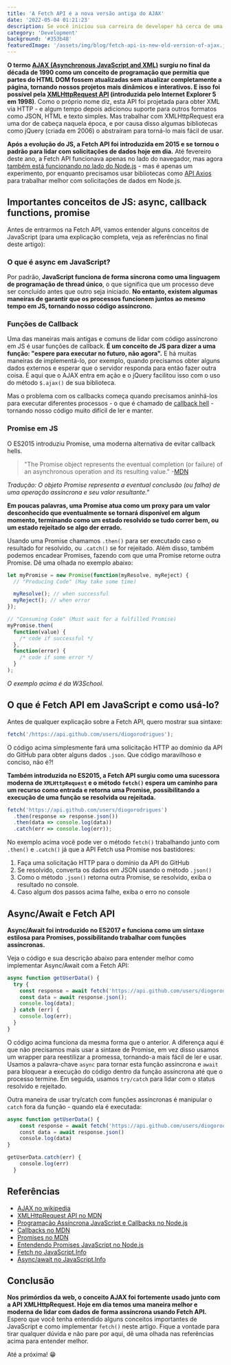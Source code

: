 ```yaml
---
title: 'A Fetch API é a nova versão antiga do AJAX'
date: '2022-05-04 01:21:23'
description: Se você iniciou sua carreira de developer há cerca de uma década, provavelmente sabe como era complicado usar AJAX em nossas aplicações da web. No entanto, agora todos nós sabemos que o JavaScript vanilla moderno nos apresenta várias funcionalidades poderosas, incluindo a Fetch API - uma maneira mais fácil de obter dados do servidor sem recarregar a página.
category: 'Development'
background: '#353b48'
featuredImage: '/assets/img/blog/fetch-api-is-new-old-version-of-ajax.jpg'
---
```


**O termo [AJAX (Asynchronous JavaScript and XML)](<https://en.wikipedia.org/wiki/Ajax_(programming)>) surgiu no final da década de 1990 como um conceito de programação que permitia que partes do HTML DOM fossem atualizadas sem atualizar completamente a página, tornando nossos projetos mais dinâmicos e interativos. E isso foi possível pela [XMLHttpRequest API](https://developer.mozilla.org/en-US/docs/Web/API/XMLHTTPRequest) (introduzida pelo Internet Explorer 5 em 1998)**. Como o próprio nome diz, esta API foi projetada para obter XML via HTTP - e algum tempo depois adicionou suporte para outros formatos como JSON, HTML e texto simples. Mas trabalhar com XMLHttpRequest era uma dor de cabeça naquela época, e por causa disso algumas bibliotecas como jQuery (criada em 2006) o abstraíram para torná-lo mais fácil de usar.

**Após a evolução do JS, a Fetch API foi introduzida em 2015 e se tornou o padrão para lidar com solicitações de dados hoje em dia.** Até fevereiro deste ano, a Fetch API funcionava apenas no lado do navegador, mas agora [também está funcionando no lado do Node.js](https://blog.logrocket.com/fetch-api-node-js/) - mas é apenas um experimento, por enquanto precisamos usar bibliotecas como [API Axios](https://axios-http.com/docs/intro) para trabalhar melhor com solicitações de dados em Node.js.

## Importantes conceitos de JS: async, callback functions, promise

Antes de entrarmos na Fetch API, vamos entender alguns conceitos de JavaScript (para uma explicação completa, veja as referências no final deste artigo):

### O que é async em JavaScript?

Por padrão, **JavaScript funciona de forma síncrona como uma linguagem de programação de thread único**, o que significa que um processo deve ser concluído antes que outro seja iniciado. **No entanto, existem algumas maneiras de garantir que os processos funcionem juntos ao mesmo tempo em JS, tornando nosso código assíncrono.**

### Funções de Callback

Uma das maneiras mais antigas e comuns de lidar com código assíncrono em JS é usar funções de callback. **É um conceito de JS para dizer a uma função: "espere para executar no futuro, não agora".** E há muitas maneiras de implementá-lo, por exemplo, quando precisamos obter alguns dados externos e esperar que o servidor responda para então fazer outra coisa. É aqui que o AJAX entra em ação e o jQuery facilitou isso com o uso do método `$.ajax()` de sua biblioteca.

Mas o problema com os callbacks começa quando precisamos aninhá-los para executar diferentes processos - o que é chamado de [callback hell](http://callbackhell.com/) - tornando nosso código muito difícil de ler e manter.

### Promise em JS

O ES2015 introduziu Promise, uma moderna alternativa de evitar callback hells.

> "The Promise object represents the eventual completion (or failure) of an asynchronous operation and its resulting value." -[MDN](https://developer.mozilla.org/en-US/docs/Web/JavaScript/Reference/Global_Objects/Promise)

_Tradução: O objeto Promise representa a eventual conclusão (ou falha) de uma operação assíncrona e seu valor resultante."_

**Em poucas palavras, uma Promise atua como um proxy para um valor desconhecido que eventualmente se tornará disponível em algum momento, terminando como um estado resolvido se tudo correr bem, ou um estado rejeitado se algo der errado.**

Usando uma Promise chamamos `.then()` para ser executado caso o resultado for resolvido, ou `.catch()` se for rejeitado. Além disso, também podemos encadear Promises, fazendo com que uma Promise retorne outra Promise. Dê uma olhada no exemplo abaixo:

```js
let myPromise = new Promise(function(myResolve, myReject) {
  // "Producing Code" (May take some time)

  myResolve(); // when successful
  myReject(); // when error
});

// "Consuming Code" (Must wait for a fulfilled Promise)
myPromise.then(
  function(value) {
    /* code if successful */
  },
  function(error) {
    /* code if some error */
  }
);
```

_O exemplo acima é da W3School._

## O que é Fetch API em JavaScript e como usá-lo?

Antes de qualquer explicação sobre a Fetch API, quero mostrar sua sintaxe:

```js
fetch('/https://api.github.com/users/diogorodrigues');
```

O código acima simplesmente fará uma solicitação HTTP ao domínio da API do GitHub para obter alguns dados `.json`. Que código maravilhoso e conciso, não é?!

**Também introduzida no ES2015, a Fetch API surgiu como uma sucessora moderna de `XMLHttpRequest` e o método `fetch()` espera um caminho para um recurso como entrada e retorna uma Promise, possibilitando a execução de uma função se resolvida ou rejeitada.**

```js
fetch('https://api.github.com/users/diogorodrigues')
  .then(response => response.json())
  .then(data => console.log(data))
  .catch(err => console.log(err));
```

No exemplo acima você pode ver o método `fetch()` trabalhando junto com `.then()` e `.catch()` já que a API Fetch usa Promise nos bastidores:

1. Faça uma solicitação HTTP para o domínio da API do GitHub
2. Se resolvido, converta os dados em JSON usando o método `.json()`
3. Como o método `.json()` retorna outra Promise, se resolvido, exiba o resultado no console.
4. Caso algum dos passos acima falhe, exiba o erro no console

## Async/Await e Fetch API

**Async/Await foi introduzido no ES2017 e funciona como um sintaxe estilosa para Promises, possibilitando trabalhar com funções assíncronas.**

Veja o código e sua descrição abaixo para entender melhor como implementar Async/Await com a Fetch API:

```js
async function getUserData() {
  try {
    const response = await fetch('https://api.github.com/users/diogorodrigues');
    const data = await response.json();
    console.log(data);
  } catch (err) {
    console.log(err);
  }
}
```

O código acima funciona da mesma forma que o anterior. A diferença aqui é que não precisamos mais usar a sintaxe de Promise, em vez disso usamos um wrapper para reestilizar a promessa, tornando-a mais fácil de ler e usar. Usamos a palavra-chave `async` para tornar esta função assíncrona e `await` para bloquear a execução do código dentro da função assíncrona até que o processo termine. Em seguida, usamos `try/catch` para lidar com o status resolvido e rejeitado.

Outra maneira de usar try/catch com funções assíncronas é manipular o `catch` fora da função - quando ela é executada:

```js
async function getUserData() {
    const response = await fetch('https://api.github.com/users/diogorodrigues')
    const data = await response.json()
    console.log(data)
}

getUserData.catch(err) {
    console.log(err)
  }
```

## Referências

- [AJAX no wikipedia](<https://en.wikipedia.org/wiki/Ajax_(programming)>)
- [XMLHttpRequest API no MDN](https://developer.mozilla.org/en-US/docs/Web/API/XMLHTTPRequest)
- [Programação Assíncrona JavaScript e Callbacks no Node.js](https://nodejs.dev/learn/javascript-asynchronous-programming-and-callbacks)
- [Callbacks no MDN](https://developer.mozilla.org/en-US/docs/Glossary/Callback_function)
- [Promises no MDN](https://developer.mozilla.org/en-US/docs/Web/JavaScript/Reference/Global_Objects/Promise)
- [Entendendo Promises JavaScript no Node.js](https://nodejs.dev/learn/understanding-javascript-promises)
- [Fetch no JavaScript.Info](https://javascript.info/fetch)
- [Async/await no JavaScript.Info](https://javascript.info/async-await)

## Conclusão

**Nos primórdios da web, o conceito AJAX foi fortemente usado junto com a API XMLHttpRequest. Hoje em dia temos uma maneira melhor e moderna de lidar com dados de forma assíncrona usando Fetch API.** Espero que você tenha entendido alguns conceitos importantes de JavaScript e como implementar `fetch()` neste artigo. Fique a vontade para tirar qualquer dúvida e não pare por aqui, dê uma olhada nas referências acima para entender melhor.

Até a próxima! 😁
